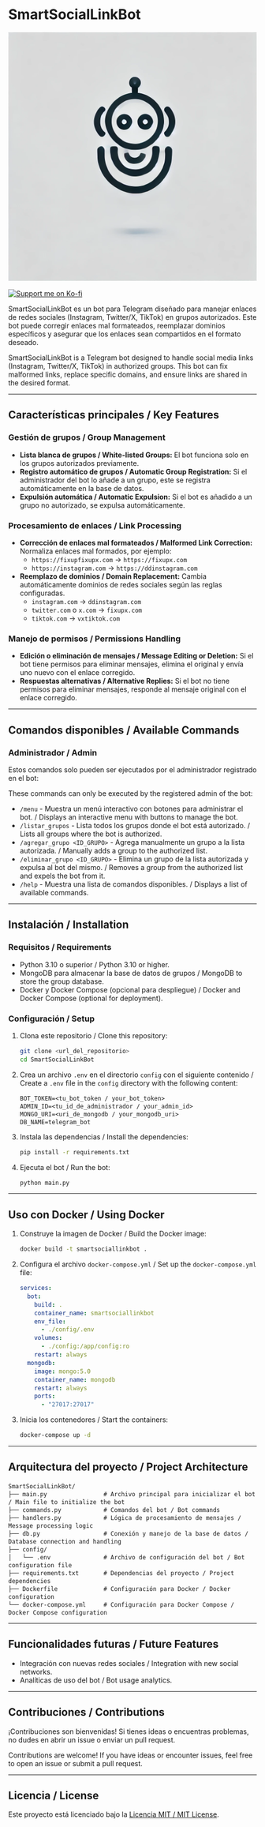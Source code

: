 
# SmartSocialLinkBot

![SmartSocialLinkBot Logo](assets/logo.webp)

[![Support me on Ko-fi](https://storage.ko-fi.com/cdn/kofi2.png?v=3)](https://ko-fi.com/S6S119KZVL)

SmartSocialLinkBot es un bot para Telegram diseñado para manejar enlaces de redes sociales (Instagram, Twitter/X, TikTok) en grupos autorizados. Este bot puede corregir enlaces mal formateados, reemplazar dominios específicos y asegurar que los enlaces sean compartidos en el formato deseado.

SmartSocialLinkBot is a Telegram bot designed to handle social media links (Instagram, Twitter/X, TikTok) in authorized groups. This bot can fix malformed links, replace specific domains, and ensure links are shared in the desired format.

---

## Características principales / Key Features

### Gestión de grupos / Group Management
- **Lista blanca de grupos / White-listed Groups:** El bot funciona solo en los grupos autorizados previamente.
- **Registro automático de grupos / Automatic Group Registration:** Si el administrador del bot lo añade a un grupo, este se registra automáticamente en la base de datos.
- **Expulsión automática / Automatic Expulsion:** Si el bot es añadido a un grupo no autorizado, se expulsa automáticamente.

### Procesamiento de enlaces / Link Processing
- **Corrección de enlaces mal formateados / Malformed Link Correction:** Normaliza enlaces mal formados, por ejemplo:
  - `https://fixupfixupx.com` → `https://fixupx.com`
  - `https://instagram.com` → `https://ddinstagram.com`
- **Reemplazo de dominios / Domain Replacement:** Cambia automáticamente dominios de redes sociales según las reglas configuradas.
  - `instagram.com` → `ddinstagram.com`
  - `twitter.com` o `x.com` → `fixupx.com`
  - `tiktok.com` → `vxtiktok.com`

### Manejo de permisos / Permissions Handling
- **Edición o eliminación de mensajes / Message Editing or Deletion:** Si el bot tiene permisos para eliminar mensajes, elimina el original y envía uno nuevo con el enlace corregido.
- **Respuestas alternativas / Alternative Replies:** Si el bot no tiene permisos para eliminar mensajes, responde al mensaje original con el enlace corregido.

---

## Comandos disponibles / Available Commands

### Administrador / Admin
Estos comandos solo pueden ser ejecutados por el administrador registrado en el bot:

These commands can only be executed by the registered admin of the bot:

- `/menu` - Muestra un menú interactivo con botones para administrar el bot. / Displays an interactive menu with buttons to manage the bot.
- `/listar_grupos` - Lista todos los grupos donde el bot está autorizado. / Lists all groups where the bot is authorized.
- `/agregar_grupo <ID_GRUPO>` - Agrega manualmente un grupo a la lista autorizada. / Manually adds a group to the authorized list.
- `/eliminar_grupo <ID_GRUPO>` - Elimina un grupo de la lista autorizada y expulsa al bot del mismo. / Removes a group from the authorized list and expels the bot from it.
- `/help` - Muestra una lista de comandos disponibles. / Displays a list of available commands.

---

## Instalación / Installation

### Requisitos / Requirements
- Python 3.10 o superior / Python 3.10 or higher.
- MongoDB para almacenar la base de datos de grupos / MongoDB to store the group database.
- Docker y Docker Compose (opcional para despliegue) / Docker and Docker Compose (optional for deployment).

### Configuración / Setup
1. Clona este repositorio / Clone this repository:
   ```bash
   git clone <url_del_repositorio>
   cd SmartSocialLinkBot
   ```

2. Crea un archivo `.env` en el directorio `config` con el siguiente contenido / Create a `.env` file in the `config` directory with the following content:
   ```env
   BOT_TOKEN=<tu_bot_token / your_bot_token>
   ADMIN_ID=<tu_id_de_administrador / your_admin_id>
   MONGO_URI=<uri_de_mongodb / your_mongodb_uri>
   DB_NAME=telegram_bot
   ```

3. Instala las dependencias / Install the dependencies:
   ```bash
   pip install -r requirements.txt
   ```

4. Ejecuta el bot / Run the bot:
   ```bash
   python main.py
   ```

---

## Uso con Docker / Using Docker

1. Construye la imagen de Docker / Build the Docker image:
   ```bash
   docker build -t smartsociallinkbot .
   ```

2. Configura el archivo `docker-compose.yml` / Set up the `docker-compose.yml` file:
   ```yaml
   services:
     bot:
       build: .
       container_name: smartsociallinkbot
       env_file:
         - ./config/.env
       volumes:
         - ./config:/app/config:ro
       restart: always
     mongodb:
       image: mongo:5.0
       container_name: mongodb
       restart: always
       ports:
         - "27017:27017"
   ```

3. Inicia los contenedores / Start the containers:
   ```bash
   docker-compose up -d
   ```

---

## Arquitectura del proyecto / Project Architecture

```
SmartSocialLinkBot/
├── main.py                # Archivo principal para inicializar el bot / Main file to initialize the bot
├── commands.py            # Comandos del bot / Bot commands
├── handlers.py            # Lógica de procesamiento de mensajes / Message processing logic
├── db.py                  # Conexión y manejo de la base de datos / Database connection and handling
├── config/
│   └── .env               # Archivo de configuración del bot / Bot configuration file
├── requirements.txt       # Dependencias del proyecto / Project dependencies
├── Dockerfile             # Configuración para Docker / Docker configuration
└── docker-compose.yml     # Configuración para Docker Compose / Docker Compose configuration
```

---

## Funcionalidades futuras / Future Features
- Integración con nuevas redes sociales / Integration with new social networks.
- Analíticas de uso del bot / Bot usage analytics.

---

## Contribuciones / Contributions
¡Contribuciones son bienvenidas! Si tienes ideas o encuentras problemas, no dudes en abrir un issue o enviar un pull request.

Contributions are welcome! If you have ideas or encounter issues, feel free to open an issue or submit a pull request.

---

## Licencia / License
Este proyecto está licenciado bajo la [Licencia MIT / MIT License](LICENSE).
